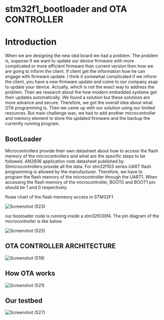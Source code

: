 # stm32f1_bootloader and OTA CONTROLLER

# Introduction

When we are designing the new obd board we had a problem. The problem is, suppose if we want to update our device firmware with
more complicated or more efficient firmware than current version then how we are going to inform the client. If client get the information
how he can engage with firmware update. I think it somewhat complicated if we inform the client, you have a new firmware update and come to
our company asap to update your device. Actually, which is not the exact way to address the problem. Then we research about the how modern
embedded systems get their updates automatically. We found a solution but these solutions are more advance and secure. Therefore, we got the
overall idea about what OTA programming is. Then we came up with our solution using our limited resources. But main challenge was, we had to
add another microcontroller and memory element to store the updated firmware and the backup the currently running program.

## BootLoader

Microcontrollers provide their own datasheet about how to access the flash memory of the microcontrollers and what are the specific steps to be followed. AN2606 application
note datasheet published by Stmicrocontrollers provide all the data. For stm32f103 series UART flash programming is allowed by the manufacturer. Therefore, we have to program
the flash memory of the microcontroller through the UART1. When accessing the flash memory of the microcontroller, BOOT0 and BOOT1 pin should be 1 and 0 respectively.

floaw chart of the flash memeory access in STM32F1

![Screenshot (523)](https://user-images.githubusercontent.com/37435024/99406317-c586df00-2913-11eb-90ef-cd961db1406c.png)

our booloader code is running inside a stm32f030f4. The pin diagram of the microcontroller is like below

![Screenshot (525)](https://user-images.githubusercontent.com/37435024/99410341-6081b800-2918-11eb-89b3-8409c7811dbd.png)

## OTA CONTROLLER ARCHITECTURE

![Screenshot (519)](https://user-images.githubusercontent.com/37435024/99390162-2c010280-28fe-11eb-8bef-72d04ce9ab02.png)

## How OTA works

![Screenshot (521)](https://user-images.githubusercontent.com/37435024/99393761-cfa0e180-2903-11eb-8009-724a9dc345b3.png)

## Our testbed

![Screenshot (527)](https://user-images.githubusercontent.com/37435024/99411070-3381d500-2919-11eb-92cb-44fa51c6055a.png)
